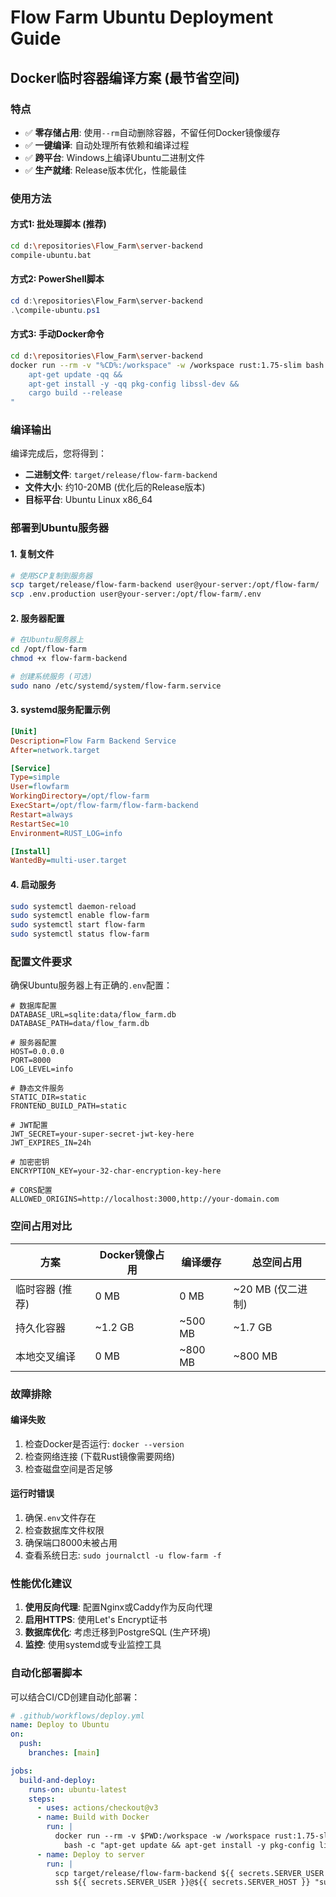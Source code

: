 # Flow Farm Ubuntu Deployment Guide

## Docker临时容器编译方案 (最节省空间)

### 特点
- ✅ **零存储占用**: 使用`--rm`自动删除容器，不留任何Docker镜像缓存
- ✅ **一键编译**: 自动处理所有依赖和编译过程
- ✅ **跨平台**: Windows上编译Ubuntu二进制文件
- ✅ **生产就绪**: Release版本优化，性能最佳

### 使用方法

#### 方式1: 批处理脚本 (推荐)
```bash
cd d:\repositories\Flow_Farm\server-backend
compile-ubuntu.bat
```

#### 方式2: PowerShell脚本
```powershell
cd d:\repositories\Flow_Farm\server-backend
.\compile-ubuntu.ps1
```

#### 方式3: 手动Docker命令
```bash
cd d:\repositories\Flow_Farm\server-backend
docker run --rm -v "%CD%:/workspace" -w /workspace rust:1.75-slim bash -c "
    apt-get update -qq &&
    apt-get install -y -qq pkg-config libssl-dev &&
    cargo build --release
"
```

### 编译输出

编译完成后，您将得到：
- **二进制文件**: `target/release/flow-farm-backend`
- **文件大小**: 约10-20MB (优化后的Release版本)
- **目标平台**: Ubuntu Linux x86_64

### 部署到Ubuntu服务器

#### 1. 复制文件
```bash
# 使用SCP复制到服务器
scp target/release/flow-farm-backend user@your-server:/opt/flow-farm/
scp .env.production user@your-server:/opt/flow-farm/.env
```

#### 2. 服务器配置
```bash
# 在Ubuntu服务器上
cd /opt/flow-farm
chmod +x flow-farm-backend

# 创建系统服务 (可选)
sudo nano /etc/systemd/system/flow-farm.service
```

#### 3. systemd服务配置示例
```ini
[Unit]
Description=Flow Farm Backend Service
After=network.target

[Service]
Type=simple
User=flowfarm
WorkingDirectory=/opt/flow-farm
ExecStart=/opt/flow-farm/flow-farm-backend
Restart=always
RestartSec=10
Environment=RUST_LOG=info

[Install]
WantedBy=multi-user.target
```

#### 4. 启动服务
```bash
sudo systemctl daemon-reload
sudo systemctl enable flow-farm
sudo systemctl start flow-farm
sudo systemctl status flow-farm
```

### 配置文件要求

确保Ubuntu服务器上有正确的`.env`配置：

```env
# 数据库配置
DATABASE_URL=sqlite:data/flow_farm.db
DATABASE_PATH=data/flow_farm.db

# 服务器配置
HOST=0.0.0.0
PORT=8000
LOG_LEVEL=info

# 静态文件服务
STATIC_DIR=static
FRONTEND_BUILD_PATH=static

# JWT配置
JWT_SECRET=your-super-secret-jwt-key-here
JWT_EXPIRES_IN=24h

# 加密密钥
ENCRYPTION_KEY=your-32-char-encryption-key-here

# CORS配置
ALLOWED_ORIGINS=http://localhost:3000,http://your-domain.com
```

### 空间占用对比

| 方案 | Docker镜像占用 | 编译缓存 | 总空间占用 |
|------|---------------|----------|-----------|
| 临时容器 (推荐) | 0 MB | 0 MB | ~20 MB (仅二进制) |
| 持久化容器 | ~1.2 GB | ~500 MB | ~1.7 GB |
| 本地交叉编译 | 0 MB | ~800 MB | ~800 MB |

### 故障排除

#### 编译失败
1. 检查Docker是否运行: `docker --version`
2. 检查网络连接 (下载Rust镜像需要网络)
3. 检查磁盘空间是否足够

#### 运行时错误
1. 确保`.env`文件存在
2. 检查数据库文件权限
3. 确保端口8000未被占用
4. 查看系统日志: `sudo journalctl -u flow-farm -f`

### 性能优化建议

1. **使用反向代理**: 配置Nginx或Caddy作为反向代理
2. **启用HTTPS**: 使用Let's Encrypt证书
3. **数据库优化**: 考虑迁移到PostgreSQL (生产环境)
4. **监控**: 使用systemd或专业监控工具

### 自动化部署脚本

可以结合CI/CD创建自动化部署：
```yaml
# .github/workflows/deploy.yml
name: Deploy to Ubuntu
on:
  push:
    branches: [main]

jobs:
  build-and-deploy:
    runs-on: ubuntu-latest
    steps:
      - uses: actions/checkout@v3
      - name: Build with Docker
        run: |
          docker run --rm -v $PWD:/workspace -w /workspace rust:1.75-slim \
            bash -c "apt-get update && apt-get install -y pkg-config libssl-dev && cargo build --release"
      - name: Deploy to server
        run: |
          scp target/release/flow-farm-backend ${{ secrets.SERVER_USER }}@${{ secrets.SERVER_HOST }}:/opt/flow-farm/
          ssh ${{ secrets.SERVER_USER }}@${{ secrets.SERVER_HOST }} "sudo systemctl restart flow-farm"
```
